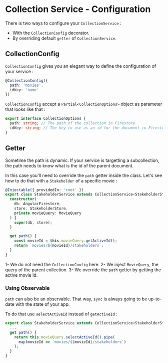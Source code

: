 # Collection Service - Configuration
There is two ways to configure your `CollectionService` : 
- With the `CollectionConfig` decorator.
- By overriding default `getter` of `CollectionService`.

## CollectionConfig
`CollectionConfig` gives you an elegant way to define the configuration of your service : 

```typescript
@CollectionConfig({
  path: 'movies',
  idKey: 'name'
})
```

`CollectionConfig` accept a `Partial<CollectionOptions>` object as parameter that looks like that : 
```typescript
export interface CollectionOptions {
  path: string; // The path of the collection in Firestore
  idKey: string; // The key to use as an id for the document in Firestore. Default is store.idKey
}
```


## Getter
Sometime the path is dynamic. If your service is targetting a subcollection, the path needs to know what is the id of the parent document.

In this case you'll need to override the `path` getter inside the class. Let's see how to do that with a `Stakeholder` of a specific movie :

```typescript
@Injectable({ providedIn: 'root' })
export class StakeholderService extends CollectionService<StakeholderState> {
  constructor(
    db: AngularFirestore,
    store: StakeholderStore,
    private movieQuery: MovieQuery
  ) {
    super(db, store);
  }

  get path() {
    const movieId = this.movieQuery.getActiveId();
    return `movies/${movieId}/stakeholders`;
  }
}
```
1- We do not need the `CollectionConfig` here.
2- We inject `MovieQuery`, the query of the parent collection.
3- We override the `path` getter by getting the active movie Id.


### Using Observable
`path` can also be an observable. That way, `sync` is always going to be up-to-date with the state of your app.

To do that use `selectActiveId` instead of `getActiveId` :
```typescript
export class StakeholderService extends CollectionService<StakeholderState> {
  ...
  get path() {
    return this.movieQuery.selectActiveId().pipe(
      map(movieId => `movies/${movieId}/stakeholders`)
    );
  }
}
```
